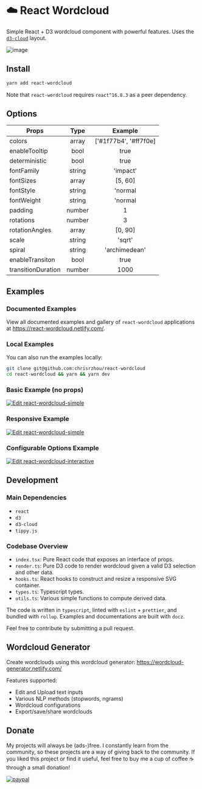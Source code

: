 # ☁️ React Wordcloud

Simple React + D3 wordcloud component with powerful features. Uses the [`d3-cloud`](https://github.com/jasondavies/d3-cloud) layout.

![image](/public/wordcloud.png)

## Install

```bash
yarn add react-wordcloud
```

Note that `react-wordcloud` requires `react^16.8.3` as a peer dependency.

## Options

| Props           | Type          | Example               |
| --------------- |:-------------:|:---------------------:|
| colors          | array         | ['#1f77b4', '#ff7f0e] |
| enableTooltip   | bool          | true                  |
| deterministic   | bool          | true                  |
| fontFamily      | string        | 'impact'              |
| fontSizes       | array         | [5, 60]               |
| fontStyle       | string        | 'normal               |
| fontWeight      | string        | 'normal               |
| padding         | number        | 1                     |
| rotations       | number        | 3                     |
| rotationAngles  | array         | [0, 90]               |
| scale           | string        | 'sqrt'                |
| spiral          | string        | 'archimedean'         |
| enableTransiton | bool          | true                  |
| transitionDuration | number     | 1000                  |

## Examples

### Documented Examples

View all documented examples and gallery of `react-wordcloud` applications at https://react-wordcloud.netlify.com/.

### Local Examples

You can also run the examples locally:

```bash
git clone git@github.com:chrisrzhou/react-wordcloud
cd react-wordcloud && yarn && yarn dev
```

### Basic Example (no props)

[![Edit react-wordcloud-simple](https://codesandbox.io/static/img/play-codesandbox.svg)](https://codesandbox.io/s/bgov9)

### Responsive Example

[![Edit react-wordcloud-simple](https://codesandbox.io/static/img/play-codesandbox.svg)](https://codesandbox.io/s/55sb8)

### Configurable Options Example

[![Edit react-wordcloud-interactive](https://codesandbox.io/static/img/play-codesandbox.svg)](https://codesandbox.io/s/fnk8w)

## Development

### Main Dependencies

- `react`
- `d3`
- `d3-cloud`
- `tippy.js`

### Codebase Overview

- `index.tsx`: Pure React code that exposes an interface of props.
- `render.ts`: Pure D3 code to render wordcloud given a valid D3 selection and other data.
- `hooks.ts`: React hooks to construct and resize a responsive SVG container.
- `types.ts`: Typescript types.
- `utils.ts`: Various simple functions to compute derived data.

The code is written in `typescript`, linted with `eslint` + `prettier`, and bundled with `rollup`. Examples and documentations are built with `docz`.

Feel free to contribute by submitting a pull request.

## Wordcloud Generator

Create wordclouds using this wordcloud generator: https://wordcloud-generator.netlify.com/

Features supported:

- Edit and Upload text inputs
- Various NLP methods (stopwords, ngrams)
- Wordcloud configurations
- Export/save/share wordclouds

## Donate

My projects will always be (ads-)free. I constantly learn from the community, so these projects are a way of giving back to the community. If you liked this project or find it useful, feel free to buy me a cup of coffee ☕️ through a small donation!

[![paypal](https://img.shields.io/badge/Donate-PayPal-green.svg)](https://www.paypal.me/chrisrzhou/5)
